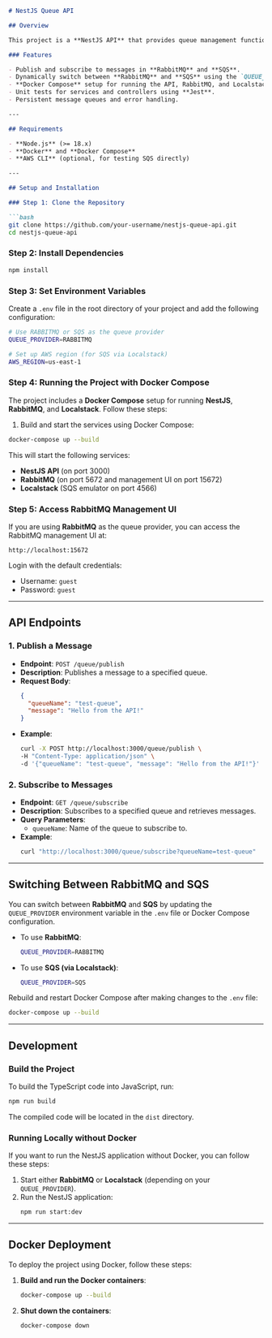 
```markdown
# NestJS Queue API

## Overview

This project is a **NestJS API** that provides queue management functionality with support for **RabbitMQ** and **AWS SQS**. The queue service is dynamically configurable based on environment variables, allowing you to switch between RabbitMQ and SQS without code changes. The project is also Dockerized for easy deployment with **Docker Compose**, which includes the NestJS API, RabbitMQ, and Localstack (for emulating AWS SQS).

### Features

- Publish and subscribe to messages in **RabbitMQ** and **SQS**.
- Dynamically switch between **RabbitMQ** and **SQS** using the `QUEUE_PROVIDER` environment variable.
- **Docker Compose** setup for running the API, RabbitMQ, and Localstack.
- Unit tests for services and controllers using **Jest**.
- Persistent message queues and error handling.

---

## Requirements

- **Node.js** (>= 18.x)
- **Docker** and **Docker Compose**
- **AWS CLI** (optional, for testing SQS directly)

---

## Setup and Installation

### Step 1: Clone the Repository

```bash
git clone https://github.com/your-username/nestjs-queue-api.git
cd nestjs-queue-api
```

### Step 2: Install Dependencies

```bash
npm install
```

### Step 3: Set Environment Variables

Create a `.env` file in the root directory of your project and add the following configuration:

```bash
# Use RABBITMQ or SQS as the queue provider
QUEUE_PROVIDER=RABBITMQ

# Set up AWS region (for SQS via Localstack)
AWS_REGION=us-east-1
```

### Step 4: Running the Project with Docker Compose

The project includes a **Docker Compose** setup for running **NestJS**, **RabbitMQ**, and **Localstack**. Follow these steps:

1. Build and start the services using Docker Compose:

```bash
docker-compose up --build
```

This will start the following services:
- **NestJS API** (on port 3000)
- **RabbitMQ** (on port 5672 and management UI on port 15672)
- **Localstack** (SQS emulator on port 4566)

### Step 5: Access RabbitMQ Management UI

If you are using **RabbitMQ** as the queue provider, you can access the RabbitMQ management UI at:
```
http://localhost:15672
```
Login with the default credentials:
- Username: `guest`
- Password: `guest`

---

## API Endpoints

### 1. Publish a Message

- **Endpoint**: `POST /queue/publish`
- **Description**: Publishes a message to a specified queue.
- **Request Body**:
  ```json
  {
    "queueName": "test-queue",
    "message": "Hello from the API!"
  }
  ```
- **Example**:
  ```bash
  curl -X POST http://localhost:3000/queue/publish \
  -H "Content-Type: application/json" \
  -d '{"queueName": "test-queue", "message": "Hello from the API!"}'
  ```

### 2. Subscribe to Messages

- **Endpoint**: `GET /queue/subscribe`
- **Description**: Subscribes to a specified queue and retrieves messages.
- **Query Parameters**:
  - `queueName`: Name of the queue to subscribe to.
- **Example**:
  ```bash
  curl "http://localhost:3000/queue/subscribe?queueName=test-queue"
  ```

---

## Switching Between RabbitMQ and SQS

You can switch between **RabbitMQ** and **SQS** by updating the `QUEUE_PROVIDER` environment variable in the `.env` file or Docker Compose configuration.

- To use **RabbitMQ**:
  ```bash
  QUEUE_PROVIDER=RABBITMQ
  ```

- To use **SQS (via Localstack)**:
  ```bash
  QUEUE_PROVIDER=SQS
  ```

Rebuild and restart Docker Compose after making changes to the `.env` file:

```bash
docker-compose up --build
```

---

## Development

### Build the Project

To build the TypeScript code into JavaScript, run:

```bash
npm run build
```

The compiled code will be located in the `dist` directory.

### Running Locally without Docker

If you want to run the NestJS application without Docker, you can follow these steps:

1. Start either **RabbitMQ** or **Localstack** (depending on your `QUEUE_PROVIDER`).
2. Run the NestJS application:
   ```bash
   npm run start:dev
   ```

---

## Docker Deployment

To deploy the project using Docker, follow these steps:

1. **Build and run the Docker containers**:
   ```bash
   docker-compose up --build
   ```

2. **Shut down the containers**:
   ```bash
   docker-compose down
   ```